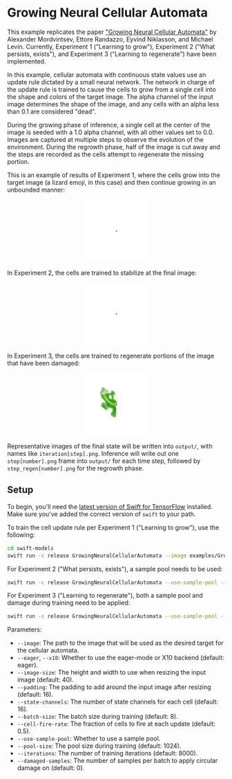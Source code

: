 # Growing Neural Cellular Automata

This example replicates the paper ["Growing Neural Cellular Automata"](https://distill.pub/2020/growing-ca/)
by Alexander Mordvintsev, Ettore Randazzo, Eyvind Niklasson, and Michael Levin. Currently, 
Experiment 1 ("Learning to grow"), Experiment 2 ("What persists, exists"), and Experiment 3 ("Learning to regenerate")
have been implemented.

In this example, cellular automata with continuous state values use an update rule dictated 
by a small neural network. The network in charge of the update rule is trained to cause the
cells to grow from a single cell into the shape and colors of the target image. The alpha
channel of the input image determines the shape of the image, and any cells with an alpha
less than 0.1 are considered "dead".

During the growing phase of inference, a single cell at the center of the image is seeded with a
1.0 alpha channel, with all other values set to 0.0. Images are captured at multiple steps to
observe the evolution of the environment. During the regrowth phase, half of the image is cut away
and the steps are recorded as the cells attempt to regenerate the missing portion.

This is an example of results of Experiment 1, where the cells grow into the target image (a lizard emoji, in this case)
and then continue growing in an unbounded manner:

<p align="center">
<img src="images/lizard-growth.gif" height="144" width="144">
</p>

In Experiment 2, the cells are trained to stabilize at the final image:

<p align="center">
<img src="images/lizard-persistence.gif" height="144" width="144">
</p>

In Experiment 3, the cells are trained to regenerate portions of the image that have been damaged:

<p align="center">
<img src="images/lizard-regrowth.gif" height="144" width="144">
</p>

Representative images of the final state will be written into `output/`, with names
like `iteration[step].png`. Inference will write out one `step[number].png` frame into `output/`
for each time step, followed by `step_regen[number].png` for the regrowth phase.

## Setup

To begin, you'll need the [latest version of Swift for
TensorFlow](https://github.com/tensorflow/swift/blob/master/Installation.md)
installed. Make sure you've added the correct version of `swift` to your path.

To train the cell update rule per Experiment 1 ("Learning to grow"), use the following:

```sh
cd swift-models
swift run -c release GrowingNeuralCellularAutomata --image examples/GrowingNeuralCellularAutomata/images/lizard.png
```

For Experiment 2 ("What persists, exists"), a sample pool needs to be used:

```sh
swift run -c release GrowingNeuralCellularAutomata --use-sample-pool --image examples/GrowingNeuralCellularAutomata/images/lizard.png
```

For Experiment 3 ("Learning to regenerate"), both a sample pool and damage during training
need to be applied:

```sh
swift run -c release GrowingNeuralCellularAutomata --use-sample-pool --damaged-samples 3 --image examples/GrowingNeuralCellularAutomata/images/lizard.png
```

Parameters:

- `--image`: The path to the image that will be used as the desired target for the cellular automata.
- `--eager`, `--x10`: Whether to use the eager-mode or X10 backend (default: eager).
- `--image-size`: The height and width to use when resizing the input image (default: 40).
- `--padding`: The padding to add around the input image after resizing (default: 16).
- `--state-channels`: The number of state channels for each cell (default: 16).
- `--batch-size`: The batch size during training (default: 8).
- `--cell-fire-rate`: The fraction of cells to fire at each update (default: 0.5).
- `--use-sample-pool`: Whether to use a sample pool. 
- `--pool-size`: The pool size during training (default: 1024). 
- `--iterations`: The number of training iterations (default: 8000).
- `--damaged-samples`: The number of samples per batch to apply circular damage on (default: 0).
